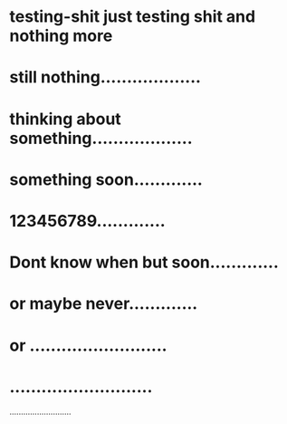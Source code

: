 # testing-shit just testing shit and  nothing more
# still nothing...................
# thinking about something...................
# something soon.............
# 123456789.............
# Dont know when but soon.............
# or maybe never.............
# or ..........................
# ...........................
...........................

